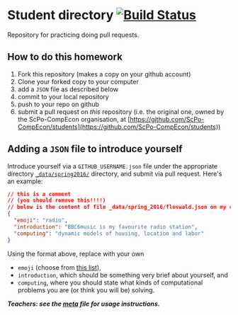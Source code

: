# Student directory [![Build Status](https://travis-ci.org/ScPo-CompEcon/students.svg?branch=gh-pages)](https://travis-ci.org/ScPo-CompEcon/students)

Repository for practicing doing pull requests. 

## How to do this homework

1. Fork this repository (makes a copy on your github account)
1. Clone your forked copy to your computer
1. add a `JSON` file as described below
1. commit to your local repository
1. push to your repo on github
1. submit a pull request on *this* repository (i.e. the original one, owned by the ScPo-CompEcon organisation, at [https://github.com/ScPo-CompEcon/students](https://github.com/ScPo-CompEcon/students))

## Adding a `JSON` file to introduce yourself

Introduce yourself via a `GITHUB_USERNAME.json` file under the appropriate directory [`_data/spring2016/`](_data/) directory, and submit via pull request. Here's an example:

```json
// this is a comment
// (you should remove this!!!!)
// below is the content of file _data/spring_2016/floswald.json on my computer
{
  "emoji": "radio",
  "introduction": "BBC6music is my favourite radio station",
  "computing": "dynamic models of housing, location and labor"
}
```

Using the format above, replace with your own 

* `emoji` (choose from [this list](http://www.emoji-cheat-sheet.com/)), 
* `introduction`, which should be something very brief about yourself, and 
* `computing`, where you should state what kinds of computational problems you are (or think you will be) solving.



***Teachers: see the [meta](meta.md) file for usage instructions.***
